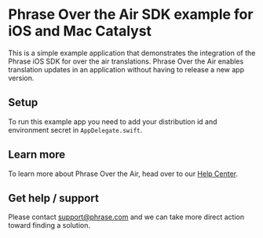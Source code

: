 # Phrase Over the Air SDK example for iOS and Mac Catalyst

This is a simple example application that demonstrates the integration of the Phrase iOS SDK for over the air translations. Phrase Over the Air enables translation updates in an application without having to release a new app version.

## Setup

To run this example app you need to add your distribution id and environment secret in `AppDelegate.swift`.

## Learn more

To learn more about Phrase Over the Air, head over to our [Help Center](https://support.phrase.com/hc/en-us/articles/5804059067804-Over-the-Air-Strings-).

## Get help / support

Please contact [support@phrase.com](mailto:support@phrase.com?subject=[GitHub]%20) and we can take more direct action toward finding a solution.
